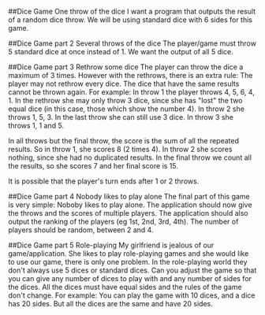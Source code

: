 ##Dice Game
One throw of the dice I want a program that outputs the result of a random dice throw. We will be using standard dice with 6 sides for this game.

##Dice Game part 2
Several throws of the dice The player/game must throw 5 standard dice at once instead of 1. We want the output of all 5 dice.

##Dice Game part 3
Rethrow some dice The player can throw the dice a maximum of 3 times. However with the rethrows, there is an extra rule: The player may not rethrow every dice. The dice that have the same results cannot be thrown again. For example: In throw 1 the player throws 4, 5, 6, 4, 1. In the rethrow she may only throw 3 dice, since she has "lost" the two equal dice (in this case, those which show the number 4). In throw 2 she throws 1, 5, 3. In the last throw she can still use 3 dice. In throw 3 she throws 1, 1 and 5.

In all throws but the final throw, the score is the sum of all the repeated results. So in throw 1, she scores 8 (2 times 4). In throw 2 she scores nothing, since she had no duplicated results. In the final throw we count all the results, so she scores 7 and her final score is 15.

It is possible that the player's turn ends after 1 or 2 throws.

##Dice Game part 4
Nobody likes to play alone The final part of this game is very simple: Noboby likes to play alone. The application should now give the throws and the scores of multiple players. The application should also output the ranking of the players (eg 1st, 2nd, 3rd, 4th). The number of players should be random, between 2 and 4.

##Dice Game part 5
Role-playing My girlfriend is jealous of our game/application. She likes to play role-playing games and she would like to use our game, there is only one problem. In the role-playing world they don't always use 5 dices or standard dices. Can you adjust the game so that you can give any number of dices to play with and any number of sides for the dices. All the dices must have equal sides and the rules of the game don't change. For example: You can play the game with 10 dices, and a dice has 20 sides. But all the dices are the same and have 20 sides.